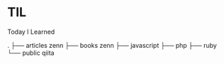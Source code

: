 # TIL

Today I Learned

.
├── articles    zenn
├── books   zenn
├── javascript
├── php
├── ruby
└── public  qiita
